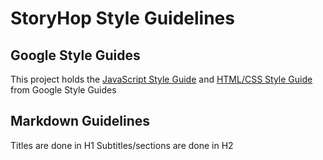 StoryHop Style Guidelines
=========================

Google Style Guides
-------------------

This project holds the [JavaScript Style Guide][js] and [HTML/CSS Style Guide][htmlcss] from Google Style Guides 

Markdown Guidelines
-------------------

Titles are done in H1
Subtitles/sections are done in H2

[js]: https://google.github.io/styleguide/jsguide.html
[htmlcss]: https://google.github.io/styleguide/htmlcssguide.html
